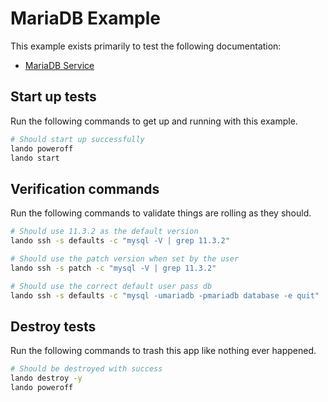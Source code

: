 MariaDB Example
===============

This example exists primarily to test the following documentation:

* [MariaDB Service](https://docs.devwithlando.io/tutorials/mariadb.html)

Start up tests
--------------

Run the following commands to get up and running with this example.

```bash
# Should start up successfully
lando poweroff
lando start
```

Verification commands
---------------------

Run the following commands to validate things are rolling as they should.

```bash
# Should use 11.3.2 as the default version
lando ssh -s defaults -c "mysql -V | grep 11.3.2"

# Should use the patch version when set by the user
lando ssh -s patch -c "mysql -V | grep 11.3.2"

# Should use the correct default user pass db
lando ssh -s defaults -c "mysql -umariadb -pmariadb database -e quit"
```

Destroy tests
-------------

Run the following commands to trash this app like nothing ever happened.

```bash
# Should be destroyed with success
lando destroy -y
lando poweroff
```
